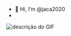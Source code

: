- 👋 Hi, I’m @jaca2020
- 

<!---
jaca2020/jaca2020 is a ✨ special ✨ repository because its `README.md` (this file) appears on your GitHub profile.
You can click the Preview link to take a look at your changes.
--->

![descrição do GIF](https://tenor.com/pt-BR/view/neymar-gif-27009028)
